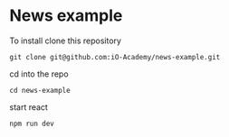 # News example

To install clone this repository

`git clone git@github.com:iO-Academy/news-example.git`

cd into the repo

`cd news-example`

start react

`npm run dev`